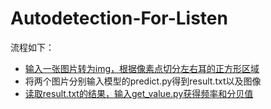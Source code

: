 # Autodetection-For-Listen
流程如下：
- [输入一张图片转为img，根据像素点切分左右耳的正方形区域](./预处理)
- 将两个图片分别输入模型的predict.py得到result.txt以及图像
- [读取result.txt的结果，输入get_value.py获得频率和分贝值](./get_value.py)
